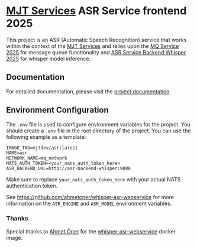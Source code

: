 # [MJT Services](https://github.com/mjt-services) ASR Service frontend 2025

This project is an ASR (Automatic Speech Recognition) service that works within the context of the [MJT Services](https://github.com/mjt-services) and relies upon the [MQ Service 2025](https://github.com/mjt-services/mq-service-2025) for message queue functionality and [ASR Service Backend Whisper 2025](https://github.com/mjt-services/asr-service-backend-whisper-2025) for whisper model inference.

## Documentation

For detailed documentation, please visit the [project documentation](https://mjt-services.github.io/asr-service-2025/).

## Environment Configuration

The `.env` file is used to configure environment variables for the project. You should create a `.env` file in the root directory of the project. You can use the following example as a template:

```properties
IMAGE_TAG=mjtdev/asr:latest
NAME=asr
NETWORK_NAME=mq_network
NATS_AUTH_TOKEN=<your_nats_auth_token_here>
ASR_BACKEND_URL=http://asr-backend-whisper:9000
```

Make sure to replace `your_nats_auth_token_here` with your actual NATS authentication token.

See https://github.com/ahmetoner/whisper-asr-webservice for more information on the `ASR_ENGINE` and `ASR_MODEL` environment variables.

### Thanks

Special thanks to [Ahmet Öner](https://github.com/ahmetoner) for the [whisper-asr-webservice](https://github.com/ahmetoner/whisper-asr-webservice) docker image.


